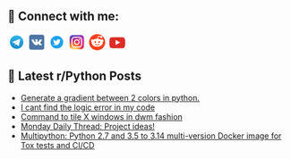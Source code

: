 ## 🔎 Connect with me:
[<img src="https://github.com/bullbesh/bullbesh/blob/main/images/Telegram.png" width="32" height="32" />](https://t.me/bullbesh)
[<img src="https://github.com/bullbesh/bullbesh/blob/main/images/VK.png" width="32" height="32" />](https://vk.com/bullbesh)
[<img src="https://github.com/bullbesh/bullbesh/blob/main/images/Twitter.png" width="32" height="32" />](https://twitter.com/bullbesh1)
[<img src="https://github.com/bullbesh/bullbesh/blob/main/images/Instagram.png" width="32" height="32" />](https://www.instagram.com/bullbesh)
[<img src="https://github.com/bullbesh/bullbesh/blob/main/images/Reddit.png" width="32" height="32" />](https://www.reddit.com/user/bullbesh)
[<img src="https://github.com/bullbesh/bullbesh/blob/main/images/YouTube.png" width="32" height="32" />](https://www.youtube.com/channel/UCtfjRs6uzgq5mfm8S06WTcg)

## 📕 Latest r/Python Posts
<!-- BLOG-POST-LIST:START -->
- [Generate a gradient between 2 colors in python.](https://www.reddit.com/r/Python/comments/1gzdra0/generate_a_gradient_between_2_colors_in_python/)
- [I cant find the logic error in my code](https://www.reddit.com/r/Python/comments/1gzbkmr/i_cant_find_the_logic_error_in_my_code/)
- [Command to tile X windows in dwm fashion](https://www.reddit.com/r/Python/comments/1gz7225/command_to_tile_x_windows_in_dwm_fashion/)
- [Monday Daily Thread: Project ideas!](https://www.reddit.com/r/Python/comments/1gz5fou/monday_daily_thread_project_ideas/)
- [Multipython: Python 2.7 and 3.5 to 3.14 multi-version Docker image for Tox tests and CI/CD](https://www.reddit.com/r/Python/comments/1gz3pkh/multipython_python_27_and_35_to_314_multiversion/)
<!-- BLOG-POST-LIST:END -->
